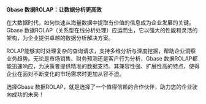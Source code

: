 **Gbase 数据ROLAP：让数据分析更高效**

在大数据时代，如何快速从海量数据中提取有价值的信息成为企业发展的关键。Gbase 数据ROLAP（关系型在线分析处理）应运而生，它以强大的性能和灵活的架构，为企业提供卓越的数据分析解决方案。

ROLAP能够实时处理复杂的查询请求，支持多维分析与深度挖掘，帮助企业洞察业务趋势。无论是市场销售、财务预测还是客户行为分析，Gbase 数据ROLAP都能迅速响应，为决策者提供精准的数据支持。其兼容性强、扩展性高的特点，使得企业在面对不断变化的市场需求时更加从容不迫。

选择Gbase 数据ROLAP，就是选择了一个值得信赖的合作伙伴，助力您的企业驶向成功的未来！